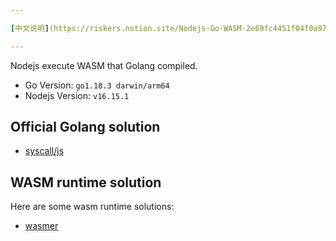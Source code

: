 ```yaml
---

[中文说明](https://riskers.notion.site/Nodejs-Go-WASM-2e69fc4451f04f0a9771c18bbf68f923)

---
```


Nodejs execute WASM that Golang compiled.

* Go Version: `go1.18.3 darwin/arm64`
* Nodejs Version: `v16.15.1`

## Official Golang solution

* [syscall/js](./golang/README.md)

## WASM runtime solution

Here are some wasm runtime solutions:

* [wasmer](./wasmer/README.md)